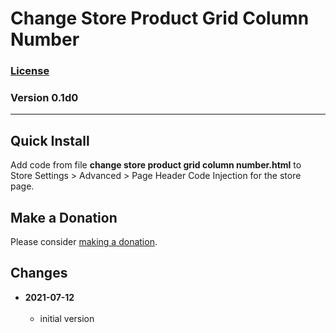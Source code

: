 # Change Store Product Grid Column Number

### [License][99]

### Version 0.1d0

---

## Quick Install

Add code from file **change store product grid column number.html** to
Store Settings > Advanced > Page Header Code Injection for the store page.

## Make a Donation

Please consider [making a donation](https://github.com/tomsWebConsulting/twcsl#make-a-donation).

## Changes

<!-- * **2021-06-14**
<br><br>
  * reworked the autoClick part of the code to work in the wider variety of
    situations
  * code should now work on any page where there are atcb
  * bumped version to 0.1d2
  <br><br -->
* **2021-07-12**
<br><br>
  * initial version

[99]: https://github.com/tomsWebConsulting/twcsl/blob/main/LICENSE.txt#L1
